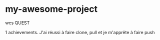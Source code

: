 # my-awesome-project

wcs QUEST

1 achievements.
J'ai réussi à faire clone, pull et je m'apprête à faire push

